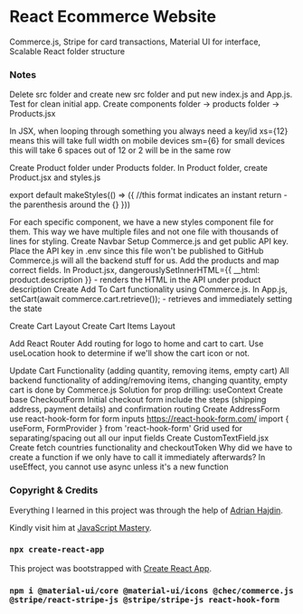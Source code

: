 # React Ecommerce Website

Commerce.js, Stripe for card transactions, Material UI for interface, Scalable React folder structure

### Notes

Delete src folder and create new src folder and put new index.js and App.js. Test for clean initial app.
Create components folder -> products folder -> Products.jsx

In JSX, when looping through something you always need a key/id
xs={12} means this will take full width on mobile devices
sm={6} for small devices this will take 6 spaces out of 12 or 2 will be in the same row

Create Product folder under Products folder. In Product folder, create Product.jsx and styles.js

export default makeStyles(() => ({
//this format indicates an instant return - the parenthesis around the {}
}))

For each specific component, we have a new styles component file for them. This way we have multiple files
and not one file with thousands of lines for styling.
Create Navbar
Setup Commerce.js and get public API key. Place the API key in .env since this file won't be published to GitHub
Commerce.js will all the backend stuff for us. Add the products and map correct fields.
In Product.jsx, dangerouslySetInnerHTML={{ __html: product.description }} - renders the HTML in the API under product description
Create Add To Cart functionality using Commerce.js.
In App.js, setCart(await commerce.cart.retrieve()); - retrieves and immediately setting the state

Create Cart Layout
Create Cart Items Layout

Add React Router
Add routing for logo to home and cart to cart. Use useLocation hook to determine if we'll show the cart icon or not.

Update Cart Functionality (adding quantity, removing items, empty cart)
All backend functionality of adding/removing items, changing quantity, empty cart is done by Commerce.js
Solution for prop drilling: useContext
Create base CheckoutForm
Initial checkout form include the steps (shipping address, payment details) and confirmation routing
Create AddressForm
use react-hook-form for form inputs https://react-hook-form.com/
import { useForm, FormProvider } from 'react-hook-form'
Grid used for separating/spacing out all our input fields
Create CustomTextField.jsx
Create fetch countries functionality and checkoutToken
Why did we have to create a function if we only have to call it immediately afterwards?
In useEffect, you cannot use async unless it's a new function

### Copyright & Credits

Everything I learned in this project was through the help of [Adrian Hajdin](https://github.com/adrianhajdin).

Kindly visit him at [JavaScript Mastery](https://www.youtube.com/channel/UCmXmlB4-HJytD7wek0Uo97A).

### `npx create-react-app`

This project was bootstrapped with [Create React App](https://github.com/facebook/create-react-app).

### `npm i @material-ui/core @material-ui/icons @chec/commerce.js @stripe/react-stripe-js @stripe/stripe-js react-hook-form`
